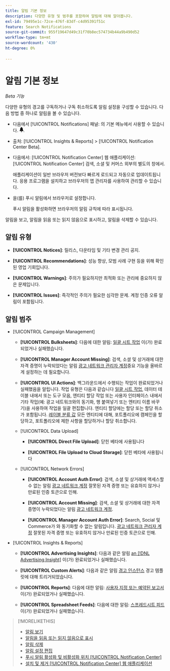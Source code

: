 ```yaml
---
title: 알림 기본 정보
description: 다양한 유형 및 범주를 포함하여 알림에 대해 알아봅니다.
exl-id: 79495e1c-72ce-476f-83df-c4d95391f51c
feature: Search Notifications
source-git-commit: 955f19647d49c31f70b8ec574734b44a9b490d52
workflow-type: tm+mt
source-wordcount: '430'
ht-degree: 0%

---
```


# 알림 기본 정보

*Beta 기능*

다양한 유형의 경고를 구독하거나 구독 취소하도록 알림 설정을 구성할 수 있습니다. 다음 방법 중 하나로 알림을 볼 수 있습니다.

* 다음에서 [!UICONTROL Notifications] 패널: 의 기본 메뉴에서 사용할 수 있습니다. ![알림](/help/search-social-commerce/assets/notifications-panel.png "알림").

* 출처: [!UICONTROL Insights & Reports] > [!UICONTROL Notification Center Beta].

* 다음에서: [!UICONTROL Notification Center] 웹 애플리케이션: [!UICONTROL Notification Center] 검색, 소셜 및 커머스 외부의 별도의 창에서.

  애플리케이션이 일반 브라우저 버전보다 빠르게 로드되고 자동으로 업데이트됩니다. 응용 프로그램을 설치하고 브라우저의 앱 관리자를 사용하여 관리할 수 있습니다.

* 을(를) 푸시 알림에서 브라우저로 설정합니다.

  푸시 알림을 활성화하면 브라우저의 알림 규칙에 따라 표시됩니다.

알림을 보고, 알림을 읽음 또는 읽지 않음으로 표시하고, 알림을 삭제할 수 있습니다.

## 알림 유형

* **[!UICONTROL Notices]**: 릴리스, 다운타임 및 기타 변경 관리 공지.

* **[!UICONTROL Recommendations]**: 성능 향상, 모범 사례 구현 등을 위해 확인된 영업 기회입니다.

* **[!UICONTROL Warnings]**: 주의가 필요하지만 최적화 또는 관리에 중요하지 않은 문제입니다.

* **[!UICONTROL Issues]**: 즉각적인 주의가 필요한 심각한 문제. 계정 인증 오류 알림이 포함됩니다.

## 알림 범주

* [!UICONTROL Campaign Management]

   * **[!UICONTROL Bulksheets]**: 다음에 대한 알림: [일괄 시트 작업](/help/search-social-commerce/campaign-management/bulksheets/bulksheet-about.md) 이(가) 완료되었거나 실패했습니다.

   * **[!UICONTROL Manager Account Missing]**: 검색, 소셜 및 상거래에 대한 자격 증명이 누락되었다는 알림 [광고 네트워크 관리자 계정](/help/search-social-commerce/admin/manager-accounts.md)중요 기능을 올바르게 설정하는 데 필요합니다.

   * **[!UICONTROL UI Actions]**: 백그라운드에서 수행되는 작업이 완료되었거나 실패했음을 알립니다. 작업 유형은 다음과 같습니다 [일괄 시트 작업](/help/search-social-commerce/campaign-management/bulksheets/bulksheet-about.md), 데이터 테이블 내에서 또는 도구 모음, 엔티티 할당 작업 또는 사용자 인터페이스 내에서 기타 작업(예: 광고 네트워크와의 동기화, 행 붙여넣기 또는 엔티티 이름 바꾸기)을 사용하여 작업을 일괄 편집합니다. 엔티티 할당에는 할당 또는 할당 취소가 포함됩니다. [레이블 분류 값](/help/search-social-commerce/campaign-management/label-classifications/classification-about.md) 모든 엔티티에 대해, 포트폴리오에 캠페인을 할당하고, 포트폴리오에 제한 사항을 할당하거나 할당 취소합니다.<!--Link "constraint" to constraint-about.md if that file is ever public -->

   * [!UICONTROL Data Upload]

      * **[!UICONTROL Direct File Upload]**: 닫힌 베타에 사용됩니다

      * **[!UICONTROL File Upload to Cloud Storage]**: 닫힌 베타에 사용됩니다

   * [!UICONTROL Network Errors]

      * **[!UICONTROL Account Auth Error]**: 검색, 소셜 및 상거래에 액세스할 수 없는 알림 [광고 네트워크 계정](/help/search-social-commerce/campaign-management/accounts/ad-network-account-about.md) 잘못된 자격 증명 또는 유효하지 않거나 만료된 인증 토큰으로 인해.

      * **[!UICONTROL Account Missing]**: 검색, 소셜 및 상거래에 대한 자격 증명이 누락되었다는 알림 [광고 네트워크 계정](/help/search-social-commerce/campaign-management/accounts/ad-network-account-about.md).

      * **[!UICONTROL Manager Account Auth Error]**: Search, Social 및 Commerce가 와 동기화할 수 없는 알림입니다. [광고 네트워크 관리자 계정](/help/search-social-commerce/admin/manager-accounts.md) 잘못된 자격 증명 또는 유효하지 않거나 만료된 인증 토큰으로 인해.

  <!--
  * [!UICONTROL Setup Errors]
  
    * **[!UICONTROL Adobe Analytics Tracking Setup Error]**: : Notifications that the [!UICONTROL Landing Page Suffix] value is incorrect, missing, or contains an incorrect [AMO ID template](/help/integrations/analytics/ids.md#amo-id-formats); or it's overridden at a lower level by an incorrect value.
    
    * **[!UICONTROL Manager Account Missing]**: Notifications that Search, Social, & Commerce is missing the credentials for an [ad network manager account](/help/search-social-commerce/admin/manager-accounts.md), which are required for the correct setup of critical functions.
  -->

* [!UICONTROL Insights & Reports]

   * **[!UICONTROL Advertising Insights]**: 다음과 같은 알림 [an [!DNL Advertising Insight]](/help/search-social-commerce/advertising-insights/insight-about.md) 이(가) 완료되었거나 실패했습니다.

   * **[!UICONTROL Custom Alerts]**: 다음과 같은 알림 [경고 인스턴스](/help/search-social-commerce/alerts/alert-about.md) 경고 템플릿에 대해 트리거되었습니다.

   * **[!UICONTROL Reports]**: 다음에 대한 알림: [사용자 지정 또는 예약된 보고서](/help/search-social-commerce/reports/report-about.md) 이(가) 완료되었거나 실패했습니다.

   * **[!UICONTROL Spreadsheet Feeds]**: 다음에 대한 알림: [스프레드시트 피드](/help/search-social-commerce/reports/automation/spreadsheet-feeds/spreadsheet-feed-about.md) 이(가) 완료되었거나 실패했습니다.

<!--
* [!UICONTROL Optimization]

  * **[!UICONTROL Accuracy]**: 

-->

<!--
* [!UICONTROL Portfolio Management]

  * **[!UICONTROL Simulation Report]**: 

-->

<!--
* [!UICONTROL System]

  * **[!UICONTROL Change Management]**: 

-->

>[!MORELIKETHIS]
>
>* [알림 보기](notification-view.md)
>* [알림을 읽음 또는 읽지 않음으로 표시](notification-mark-read-unread.md)
>* [알림 삭제](notification-delete.md)
>* [알림 설정 편집](notification-edit.md)
>* [푸시 알림 활성화 및 비활성화 위치 [!UICONTROL Notification Center]](notifications-push-enable-disable.md)
>* [설치 및 제거 [!UICONTROL Notification Center] 웹 애플리케이션](notification-app-install-uninstall.md)
